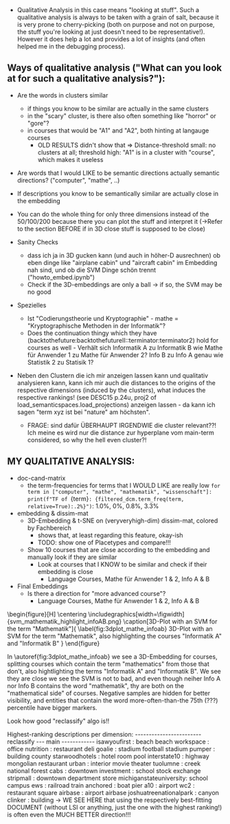 
* Qualitative Analysis in this case means "looking at stuff". Such a qualitative analysis is always to be taken with a grain of salt, because it is very prone to cherry-picking (both on purpose and not on purpose, the stuff you're looking at just doesn't need to be representative!). However it does help a lot and provides a lot of insights (and often helped me in the debugging process).

## Ways of qualitative analysis ("What can you look at for such a qualitative analysis?"):

* Are the words in clusters similar 
	* if things you know to be similar are actually in the same clusters
	* in the "scary" cluster, is there also often something like "horror" or "gore"?
	* in courses that would be "A1" and "A2", both hinting at langauge courses
		* OLD RESULTS didn't show that => Distance-threshold small: no clusters at all; threshold high: "A1" is in a cluster with "course", which makes it useless
* Are words that I would LIKE to be semantic directions actually semantic directions? ("computer", "mathe", ..)

* If descriptions you know to be semantically similar are actually close in the embedding
* You can do the whole thing for only three dimensions instead of the 50/100/200 because there you can plot the stuff and interpret it  (->Refer to the section BEFORE if in 3D close stuff is supposed to be close)
* Sanity Checks
	* dass ich ja in 3D gucken kann (und auch in höher-D ausrechnen) ob eben dinge like "airplane cabin" und "aircraft cabin" im Embedding nah sind, und ob die SVM Dinge schön trennt ("howto_embed.ipynb")
	* Check if the 3D-embeddings are only a ball -> if so, the SVM may be no good
* Spezielles
	* Ist "Codierungstheorie und Kryptographie" - mathe = "Kryptographische Methoden in der Informatik"?
	* Does the continuation thingy which they have (backtothefuture:backtothefutureII::terminator:terminator2) hold for courses as well - Verhält sich Informatik A zu Informatik B wie Mathe für Anwender 1 zu Mathe für Anwender 2?  Info B zu Info A genau wie Statistik 2 zu Statisik 1? 
* Neben den Clustern die ich mir anzeigen lassen kann und qualitativ analysieren kann, kann ich mir auch die distances to the origins of the respective dimensions (induced by the clusters), what induces the respective rankings! (see DESC15 p.24u, proj2 of load_semanticspaces.load_projections) anzeigen lassen - da kann ich sagen "term xyz ist bei "nature" am höchsten".
	* FRAGE: sind dafür ÜBERHAUPT IRGENDWIE die cluster relevant??! Ich meine es wird nur die distance zur hyperplane vom main-term considered, so why the hell even cluster?!


## MY QUALITATIVE ANALYSIS:

* doc-cand-matrix
	* the term-frequencies for terms that I WOULD LIKE are really low
		`for term in ["computer", "mathe", "mathematik", "wissenschaft"]: print(f"TF of `{term}`: {filtered_dcm.term_freq(term, relative=True):.2%}")`: 1.0%, 0%, 0.8%, 3.3%
* embedding & dissim-mat
	* 3D-Embedding & t-SNE on (veryveryhigh-dim) dissim-mat, colored by Fachbereich 
		* shows that, at least regarding this feature, okay-ish
		* TODO: show one of Placetypes and compare!!!
	* Show 10 courses that are close according to the embedding and manually look if they are similar
		* Look at courses that I KNOW to be similar and check if their embedding is close
			* Language Courses, Mathe für Anwender 1 & 2, Info A & B
* Final Embeddings	
	* Is there a direction for "more advanced course"? 
		* Language Courses, Mathe für Anwender 1 & 2, Info A & B


\begin{figure}[H]
	\centering
	\includegraphics[width=\figwidth]{svm_mathematik_highlight_infoAB.png}
	\caption[3D-Plot with an SVM for the term "Mathematik"]{
		\label{fig:3dplot_mathe_infoab}
		3D-Plot with an SVM for the term "Mathematik", also highlighting the courses "Informatik A" and "Informatik B"
	}
\end{figure}

In \autoref{fig:3dplot_mathe_infoab} we see a 3D-Embedding for courses, splitting courses which contain the term "mathematics" from those that don't, also hightlighting the terms "Informatik A" and "Informatik B". We see they are close we see the SVM is not to bad, and even though neiher Info A nor Info B contains the word "mathematik", thy are both on the "mathematical side" of courses. Negative samples are hidden for better visibility, and entities that contain the word more-often-than-the 75th (???) percentile have bigger markers.


Look how good "reclassify" algo is!!

Highest-ranking descriptions per dimension:
	------------------------ reclassify --- main ------------
	isawyoufirst           : beach          beach
	workspace              : office
	nutrition              : restaurant     deli
	goalie                 : stadium		football stadium
	pumper                 : building 		county
	starwoodhotels         : hotel room 	pool
	interstate10           : highway 		mongolian restaurant
	urban                  : interior 		movie theater
	tuolumne               : creek 			national forest
	cabs                   : downtown
	investment             : school 		stock exchange
	stripmall              : downtown 		department store
	michiganstateuniversity: school 		campus
	ews                    : railroad 		train
	anchored               : boat 			pier
	a10                    : airport
	wc2                    : restaurant 	square
	airbase                : airport 		airbase
	joshuatreenationalpark : canyon 
	clinker                : building
-> WE SEE HERE that using the respectively best-fitting DOCUMENT (without LSI or anything, just the one with the highest ranking!)  is often even the MUCH BETTER direction!!!
